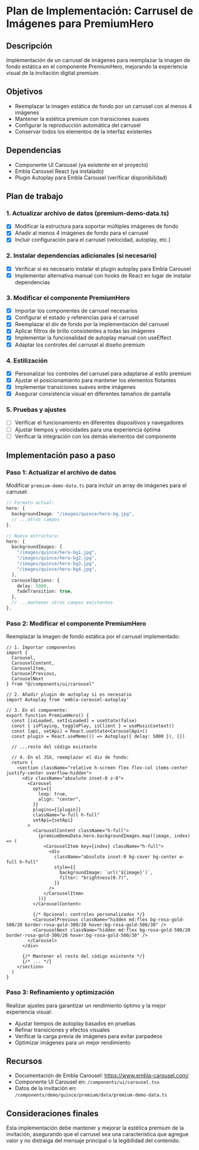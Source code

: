 # Plan de Implementación: Carrusel de Imágenes para PremiumHero

## Descripción
Implementación de un carrusel de imágenes para reemplazar la imagen de fondo estática en el componente PremiumHero, mejorando la experiencia visual de la invitación digital premium.

## Objetivos
- Reemplazar la imagen estática de fondo por un carrusel con al menos 4 imágenes
- Mantener la estética premium con transiciones suaves
- Configurar la reproducción automática del carrusel
- Conservar todos los elementos de la interfaz existentes

## Dependencias
- Componente UI Carousel (ya existente en el proyecto)
- Embla Carousel React (ya instalado)
- Plugin Autoplay para Embla Carousel (verificar disponibilidad)

## Plan de trabajo

### 1. Actualizar archivo de datos (premium-demo-data.ts)
- [x] Modificar la estructura para soportar múltiples imágenes de fondo
- [x] Añadir al menos 4 imágenes de fondo para el carrusel
- [x] Incluir configuración para el carrusel (velocidad, autoplay, etc.)

### 2. Instalar dependencias adicionales (si necesario)
- [x] Verificar si es necesario instalar el plugin autoplay para Embla Carousel
- [x] Implementar alternativa manual con hooks de React en lugar de instalar dependencias

### 3. Modificar el componente PremiumHero
- [x] Importar los componentes de carrusel necesarios
- [x] Configurar el estado y referencias para el carrusel
- [x] Reemplazar el div de fondo por la implementación del carrusel
- [x] Aplicar filtros de brillo consistentes a todas las imágenes
- [x] Implementar la funcionalidad de autoplay manual con useEffect
- [x] Adaptar los controles del carrusel al diseño premium

### 4. Estilización
- [x] Personalizar los controles del carrusel para adaptarse al estilo premium
- [x] Ajustar el posicionamiento para mantener los elementos flotantes
- [x] Implementar transiciones suaves entre imágenes
- [x] Asegurar consistencia visual en diferentes tamaños de pantalla

### 5. Pruebas y ajustes
- [ ] Verificar el funcionamiento en diferentes dispositivos y navegadores
- [ ] Ajustar tiempos y velocidades para una experiencia óptima
- [ ] Verificar la integración con los demás elementos del componente

## Implementación paso a paso

### Paso 1: Actualizar el archivo de datos
Modificar `premium-demo-data.ts` para incluir un array de imágenes para el carrusel:

```typescript
// Formato actual:
hero: {
  backgroundImage: "/images/quince/hero-bg.jpg",
  // ...otros campos
},

// Nueva estructura:
hero: {
  backgroundImages: [
    "/images/quince/hero-bg1.jpg",
    "/images/quince/hero-bg2.jpg",
    "/images/quince/hero-bg3.jpg",
    "/images/quince/hero-bg4.jpg",
  ],
  carouselOptions: {
    delay: 5000,
    fadeTransition: true,
  },
  // ...mantener otros campos existentes
},
```

### Paso 2: Modificar el componente PremiumHero
Reemplazar la imagen de fondo estática por el carrusel implementado:

```tsx
// 1. Importar componentes
import { 
  Carousel,
  CarouselContent,
  CarouselItem,
  CarouselPrevious,
  CarouselNext
} from "@/components/ui/carousel"

// 2. Añadir plugin de autoplay si es necesario
import Autoplay from 'embla-carousel-autoplay'

// 3. En el componente:
export function PremiumHero() {
  const [isLoaded, setIsLoaded] = useState(false)
  const { isPlaying, togglePlay, isClient } = useMusicContext()
  const [api, setApi] = React.useState<CarouselApi>()
  const plugin = React.useMemo(() => Autoplay({ delay: 5000 }), [])

  // ...resto del código existente

  // 4. En el JSX, reemplazar el div de fondo:
  return (
    <section className="relative h-screen flex flex-col items-center justify-center overflow-hidden">
      <div className="absolute inset-0 z-0">
        <Carousel
          opts={{
            loop: true,
            align: "center",
          }}
          plugins={[plugin]}
          className="w-full h-full"
          setApi={setApi}
        >
          <CarouselContent className="h-full">
            {premiumDemoData.hero.backgroundImages.map((image, index) => (
              <CarouselItem key={index} className="h-full">
                <div
                  className="absolute inset-0 bg-cover bg-center w-full h-full"
                  style={{
                    backgroundImage: `url('${image}')`,
                    filter: "brightness(0.7)",
                  }}
                />
              </CarouselItem>
            ))}
          </CarouselContent>
          
          {/* Opcional: controles personalizados */}
          <CarouselPrevious className="hidden md:flex bg-rosa-gold-500/20 border-rosa-gold-300/20 hover:bg-rosa-gold-500/30" />
          <CarouselNext className="hidden md:flex bg-rosa-gold-500/20 border-rosa-gold-300/20 hover:bg-rosa-gold-500/30" />
        </Carousel>
      </div>

      {/* Mantener el resto del código existente */}
      {/* ... */}
    </section>
  )
}
```

### Paso 3: Refinamiento y optimización
Realizar ajustes para garantizar un rendimiento óptimo y la mejor experiencia visual:

- Ajustar tiempos de autoplay basados en pruebas
- Refinar transiciones y efectos visuales
- Verificar la carga previa de imágenes para evitar parpadeos
- Optimizar imágenes para un mejor rendimiento

## Recursos
- Documentación de Embla Carousel: https://www.embla-carousel.com/
- Componente UI Carousel en: `/components/ui/carousel.tsx`
- Datos de la invitación en: `/components/demo/quince/premium/data/premium-demo-data.ts`

## Consideraciones finales
Esta implementación debe mantener y mejorar la estética premium de la invitación, asegurando que el carrusel sea una característica que agregue valor y no distraiga del mensaje principal o la legibilidad del contenido.
